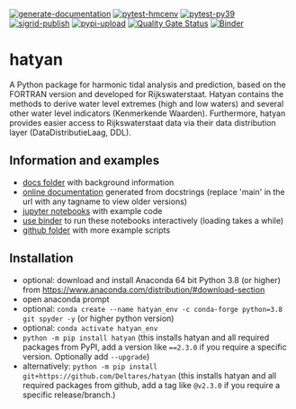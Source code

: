 [![generate-documentation](https://github.com/Deltares/hatyan/actions/workflows/generate-documentation.yml/badge.svg)](https://github.com/Deltares/hatyan/actions/workflows/generate-documentation.yml)
[![pytest-hmcenv](https://github.com/Deltares/hatyan/actions/workflows/pytest-hmcenv.yml/badge.svg?branch=main)](https://github.com/Deltares/hatyan/actions/workflows/pytest-devenv.yml)
[![pytest-py39](https://github.com/Deltares/hatyan/actions/workflows/pytest-py39.yml/badge.svg?branch=main)](https://github.com/Deltares/hatyan/actions/workflows/pytest-py39.yml)
[![sigrid-publish](https://github.com/Deltares/hatyan/actions/workflows/sigrid-publish.yml/badge.svg?branch=main)](https://github.com/Deltares/hatyan/actions/workflows/sigrid-publish.yml)
[![pypi-upload](https://github.com/Deltares/hatyan/actions/workflows/pypi-upload.yml/badge.svg?event=release)](https://github.com/Deltares/hatyan/actions/workflows/pypi-upload.yml)
[![Quality Gate Status](https://sonarcloud.io/api/project_badges/measure?project=Deltares_hatyan&metric=alert_status)](https://sonarcloud.io/dashboard?id=Deltares_hatyan)
[![Binder](https://mybinder.org/badge_logo.svg)](https://mybinder.org/v2/gh/Deltares/hatyan/HEAD)


# hatyan

A Python package for harmonic tidal analysis and prediction, based on the FORTRAN version and developed for Rijkswaterstaat. Hatyan contains the methods to derive water level extremes (high and low waters) and several other water level indicators (Kenmerkende Waarden). Furthermore, hatyan provides easier access to Rijkswaterstaat data via their data distribution layer (DataDistributieLaag, DDL).


Information and examples
--------
- [docs folder](https://github.com/Deltares/hatyan/tree/main/docs) with background information
- [online documentation](https://htmlpreview.github.io/?https://github.com/Deltares/hatyan/blob/main/docs/hatyan/index.html) generated from docstrings (replace 'main' in the url with any tagname to view older versions)
- [jupyter notebooks](https://github.com/Deltares/hatyan/blob/main/notebooks) with example code
- [use binder](https://mybinder.org/v2/gh/Deltares/hatyan/HEAD) to run these notebooks interactively (loading takes a while)
- [github folder](https://github.com/Deltares/hatyan/tree/main/tests/examples) with more example scripts


Installation
--------

- optional: download and install Anaconda 64 bit Python 3.8 (or higher) from https://www.anaconda.com/distribution/#download-section
- open anaconda prompt
- optional: ``conda create --name hatyan_env -c conda-forge python=3.8 git spyder -y`` (or higher python version)
- optional: ``conda activate hatyan_env``
- ``python -m pip install hatyan`` (this installs hatyan and all required packages from PyPI, add a version like ``==2.3.0`` if you require a specific version. Optionally add ``--upgrade``)
- alternatively: ``python -m pip install git+https://github.com/Deltares/hatyan`` (this installs hatyan and all required packages from github, add a tag like ``@v2.3.0`` if you require a specific release/branch.)
